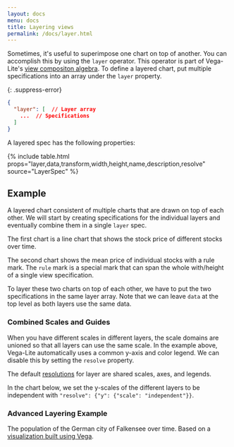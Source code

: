 ```yaml
---
layout: docs
menu: docs
title: Layering views
permalink: /docs/layer.html
---
```


Sometimes, it's useful to superimpose one chart on top of another. You can accomplish this by using the `layer` operator. This operator is part of Vega-Lite's [view compositon algebra](compositon.html). To define a layered chart, put multiple specifications into an array under the `layer` property.

{: .suppress-error}
```json
{
  "layer": [  // Layer array
    ...  // Specifications
  ]
}
```

A layered spec has the following properties:

{% include table.html props="layer,data,transform,width,height,name,description,resolve" source="LayerSpec" %}

## Example

A layered chart consistent of multiple charts that are drawn on top of each other. We will start by creating specifications for the individual layers and eventually combine them in a single `layer` spec.

The first chart is a line chart that shows the stock price of different stocks over time.

<div class="vl-example" data-name="line_color"></div>

The second chart shows the mean price of individual stocks with a rule mark. The `rule` mark is a special mark that can span the whole with/height of a single view specification.

<div class="vl-example" data-name="rule_color_mean"></div>

To layer these two charts on top of each other, we have to put the two specifications in the same layer array. Note that we can leave `data` at the top level as both layers use the same data.

<div class="vl-example" data-name="layer_line_color_rule"></div>

### Combined Scales and Guides

When you have different scales in different layers, the scale domains are unioned so that all layers can use the same scale. In the example above, Vega-Lite automatically uses a common y-axis and color legend. We can disable this by setting the `resolve` property.

The default [resolutions](resolve.html) for layer are shared scales, axes, and legends.

In the chart below, we set the y-scales of the different layers to be independent with `"resolve": {"y": {"scale": "independent"}}`.

<div class="vl-example" data-name="layer_bar_dual_axis"></div>

### Advanced Layering Example

The population of the German city of Falkensee over time. Based on a [visualization built using Vega]((https://vega.github.io/vega/examples/falkensee-population/)).
<div class="vl-example" data-name="layered_falkensee">

